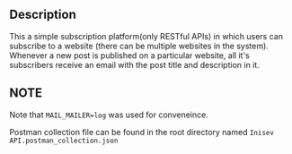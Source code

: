 ## Description
This a simple subscription platform(only RESTful APIs) in which users can subscribe to a website (there can be multiple websites in the system). Whenever a new post is published on a particular website, all it's subscribers receive an email with the post title and description in it. 


## NOTE
Note that `MAIL_MAILER=log` was used for conveneince.

Postman collection file can be found in the root directory named `Inisev API.postman_collection.json`
